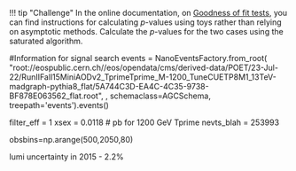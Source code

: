 !!! tip "Challenge" 
    In the online documentation, on [Goodness of fit tests](https://cms-analysis.github.io/HiggsAnalysis-CombinedLimit/latest/part3/commonstatsmethods/#goodness-of-fit-tests), you can find instructions for calculating $p$-values using toys rather than relying on asymptotic methods. Calculate the $p$-values for the two cases using the saturated algorithm.


#Information for signal search 
 events = NanoEventsFactory.from_root(
    "root://eospublic.cern.ch//eos/opendata/cms/derived-data/POET/23-Jul-22/RunIIFall15MiniAODv2_TprimeTprime_M-1200_TuneCUETP8M1_13TeV-madgraph-pythia8_flat/5A744C3D-EA4C-4C35-9738-BF878E063562_flat.root",
    , schemaclass=AGCSchema, treepath='events').events()

filter_eff = 1 
xsex = 0.0118 # pb for 1200 GeV Tprime 
nevts_blah = 253993


obsbins=np.arange(500,2050,80)

lumi uncertainty in 2015 - 2.2% 
